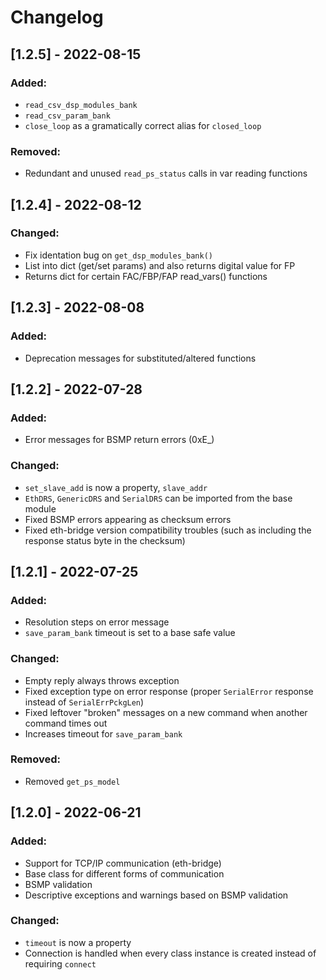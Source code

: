 # Changelog

## [1.2.5] - 2022-08-15
### Added:
- `read_csv_dsp_modules_bank`
- `read_csv_param_bank`
- `close_loop` as a gramatically correct alias for `closed_loop`

### Removed:
- Redundant and unused `read_ps_status` calls in var reading functions

## [1.2.4] - 2022-08-12
### Changed:
- Fix identation bug on `get_dsp_modules_bank()`
- List into dict (get/set params) and also returns digital value for FP
- Returns dict for certain FAC/FBP/FAP read_vars() functions

## [1.2.3] - 2022-08-08
### Added:
- Deprecation messages for substituted/altered functions

## [1.2.2] - 2022-07-28
### Added:
- Error messages for BSMP return errors (0xE_)

### Changed:
- `set_slave_add` is now a property, `slave_addr`
- `EthDRS`, `GenericDRS` and `SerialDRS` can be imported from the base module
- Fixed BSMP errors appearing as checksum errors
- Fixed eth-bridge version compatibility troubles (such as including the response status byte in the checksum)

## [1.2.1] - 2022-07-25
### Added:
- Resolution steps on error message
- `save_param_bank` timeout is set to a base safe value

### Changed:
- Empty reply always throws exception
- Fixed exception type on error response (proper `SerialError` response instead of `SerialErrPckgLen`)
- Fixed leftover "broken" messages on a new command when another command times out
- Increases timeout for `save_param_bank`

### Removed:
- Removed `get_ps_model`

## [1.2.0] - 2022-06-21
### Added:
- Support for TCP/IP communication (eth-bridge)
- Base class for different forms of communication
- BSMP validation
- Descriptive exceptions and warnings based on BSMP validation

### Changed:
- `timeout` is now a property
- Connection is handled when every class instance is created instead of requiring `connect`